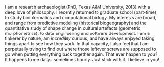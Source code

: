 I am a research archaeologist (PhD, Texas A&M University, 2013) with a deep love of philosophy. I recently returned to graduate school (part-time) to study bioinformatics and computational biology. My interests are broad, and range from predictive modeling (historical biogeography) and the quantitative study of shape change in cultural artefacts (geometric morphometrics), to data engineering and software development. I am a tinkerer by nature, am _incredibly_ curious, and have always enjoyed taking things apart to see how they work. In that capacity, I also feel that I am perpetually trying to find out where those leftover screws are supposed to go when putting everything back together again. That ever happen to you? It happens to me daily...sometimes hourly. Just stick with it. I believe in you!
